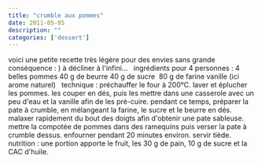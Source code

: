 ```yaml
---
title: "crumble aux pommes"
date: 2011-05-05
description: ""
categories: ['dessert']
---
```


          
 voici une petite recette très légère pour des envies sans grande conséquence : ) à décliner à l'infini...   &nbsp;         ingrédients pour 4 personnes :   4 belles pommes   40 g de beurre   40 g de sucre&nbsp;   80 g de farine   vanille (ici arome naturel)   &nbsp;   technique :   préchauffer le four à 200°C.   laver et éplucher les pommes. les couper en dés, puis les mettre dans une casserole avec un peu d'eau et la vanille afin de les pré-cuire.   pendant ce temps, préparer la pate à crumble, en mélangeant la farine, le sucre et le beurre en dés. malaxer rapidement du bout des doigts afin d'obtenir une pate sableuse.   mettre la compotée de pommes dans des ramequins puis verser la pate à crumble dessus.   enfourner pendant 20 minutes environ.   servir tiède.   &nbsp;   nutrition : une portion apporte le fruit, les 30 g de pain, 10 g de sucre et la CAC d'huile. 

                          
